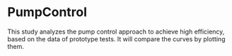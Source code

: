 # PumpControl
This study analyzes the pump control approach to achieve high efficiency, based on the data of prototype tests. It will compare the curves by plotting them. 
